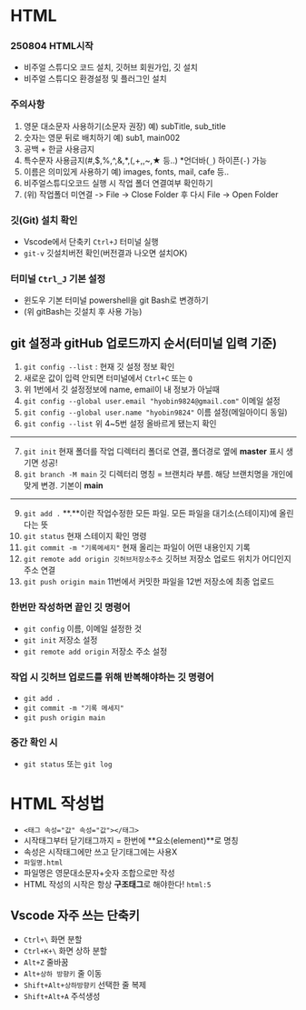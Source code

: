 # HTML
### 250804 HTML시작
* 비주얼 스튜디오 코드 설치, 깃허브 회원가입, 깃 설치
* 비주얼 스튜디오 환경설정 및 플러그인 설치
### 주의사항
1. 영문 대소문자 사용하기(소문자 권장) 예) subTitle, sub_title
2. 숫자는 영문 뒤로 배치하기 예) sub1, main002
3. 공백 + 한글 사용금지
4. 특수문자 사용금지(#,$,%,^,&,*,(,+,\,~,★ 등..) *언더바(`_`) 하이픈(`-`) 가능
5. 이름은 의미있게 사용하기 예) images, fonts, mail, cafe 등..
6. 비주얼스튜디오코드 실행 시 작업 폴더 연결여부 확인하기
7. (위) 작업폴더 미연결 -> File -> Close Folder 후 다시 File -> Open Folder
### 깃(Git) 설치 확인
* Vscode에서 단축키 `Ctrl+J` 터미널 실행
* `git-v` 깃설치버전 확인(버전결과 나오면 설치OK)
### 터미널 `Ctrl_J` 기본 설정
* 윈도우 기본 터미널 powershell을 git Bash로 변경하기
* (위 gitBash는 깃설치 후 사용 가능)
## git 설정과 gitHub 업로드까지 순서(터미널 입력 기준)
1. `git config --list` : 현재 깃 설정 정보 확인
2. 새로운 값이 입력 안되면 터미널에서 `Ctrl+C` 또는 `Q`
3. 위 1번에서 깃 설정정보에 name, email이 내 정보가 아닐때
4. `git config --global user.email "hyobin9824@gmail.com"` 이메일 설정
5. `git config --global user.name "hyobin9824"` 이름 설정(메일아이디 동일)
6. `git config --list` 위 4~5번 설정 올바르게 됐는지 확인
---
7. `git init` 현재 폴더를 작업 디렉터리 폴더로 연결, 폴더경로 옆에 **master** 표시 생기면 성공!
8. `git branch -M main` 깃 디렉터리 명칭 = 브랜치라 부름. 해당 브랜치명을 개인에 맞게 변경. 기본이 **main**
---
9. `git add .` **.**이란 작업수정한 모든 파일. 모든 파일을 대기소(스테이지)에 올린다는 뜻
10. `git status` 현재 스테이지 확인 명령
11. `git commit -m "기록메세지"` 현재 올리는 파일이 어떤 내용인지 기록
12. `git remote add origin 깃허브저장소주소` 깃허브 저장소 업로드 위치가 어디인지 주소 연결
13. `git push origin main` 11번에서 커밋한 파일을 12번 저장소에 최종 업로드
### 한번만 작성하면 끝인 깃 명령어
* `git config` 이름, 이메일 설정한 것
* `git init` 저장소 설정 
* `git remote add origin` 저장소 주소 설정
### 작업 시 깃허브 업로드를 위해 반복해야하는 깃 명령어
* `git add .`
* `git commit -m "기록 메세지"`
* `git push origin main`
### 중간 확인 시
* `git status` 또는 `git log`
# HTML 작성법
* `<태그 속성="값" 속성="값"></태그>`
* 시작태그부터 닫기태그까지 = 한번에 **요소(element)**로 명칭
* 속성은 시작태그에만 쓰고 닫기태그에는 사용X
* `파일명.html`
* 파일명은 영문대소문자+숫자 조합으로만 작성
* HTML 작성의 시작은 항상 **구조태그**로 해야한다! `html:5`
## Vscode 자주 쓰는 단축키
* `Ctrl+\` 화면 분할
* `Ctrl+K+\` 화면 상하 분할
* `Alt+Z` 줄바꿈
* `Alt+상하 방향키` 줄 이동
* `Shift+Alt+상하방향키` 선택한 줄 복제
* `Shift+Alt+A` 주석생성